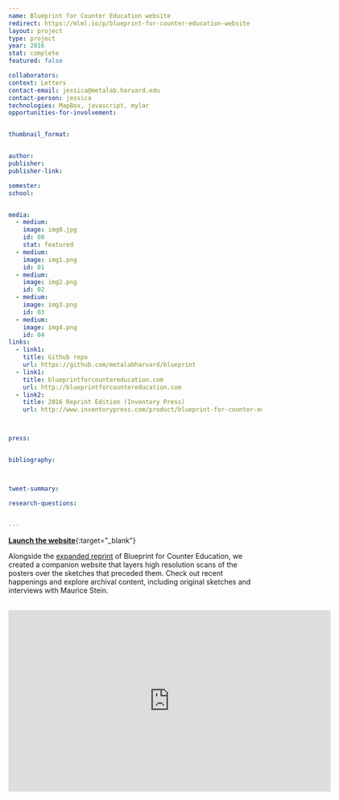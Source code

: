 ```yaml
---
name: Blueprint for Counter Education website
redirect: https://mlml.io/p/blueprint-for-counter-education-website
layout: project
type: project
year: 2016
stat: complete
featured: false

collaborators:
context: Letters
contact-email: jessica@metalab.harvard.edu
contact-person: jessica
technologies: MapBox, javascript, mylar
opportunities-for-involvement:


thumbnail_format:


author:
publisher:
publisher-link:

semester:
school:


media:
  - medium:
    image: img0.jpg
    id: 00
    stat: featured
  - medium:
    image: img1.png
    id: 01
  - medium:
    image: img2.png
    id: 02
  - medium:
    image: img3.png
    id: 03
  - medium:
    image: img4.png
    id: 04
links:
  - link1:
    title: Github repo
    url: https://github.com/metalabharvard/blueprint
  - link1: 
    title: blueprintforcountereducation.com
    url: http://blueprintforcountereducation.com
  - link2: 
    title: 2016 Reprint Edition (Inventory Press)
    url: http://www.inventorypress.com/product/blueprint-for-counter-education



press:


bibliography:



tweet-summary:

research-questions:


---
```


[**Launch the website**](http://www.blueprintforcountereducation.com){:target="_blank"}

Alongside the [expanded reprint](http://www.inventorypress.com/product/blueprint-for-counter-education) of Blueprint for Counter Education, we created a companion website that layers high resolution scans of the posters over the sketches that preceded them. Check out recent happenings and explore archival content, including original sketches and interviews with Maurice Stein.



<br />

<iframe src="https://player.vimeo.com/video/165620010" width="640" height="360" frameborder="0" webkitallowfullscreen mozallowfullscreen allowfullscreen></iframe>
